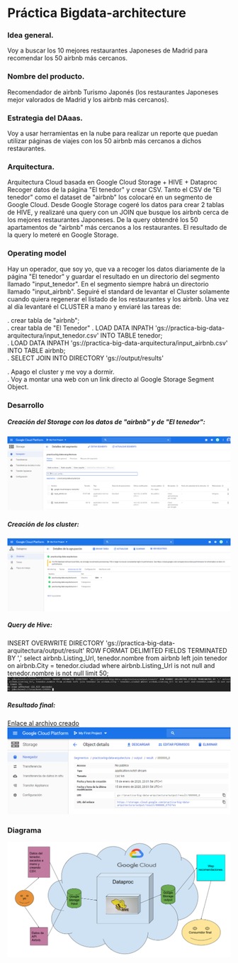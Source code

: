 # Práctica Bigdata-architecture


### Idea general.
Voy a buscar los 10 mejores restaurantes Japoneses de Madrid para recomendar los 50 airbnb más cercanos.

### Nombre del producto.
Recomendador de airbnb Turismo Japonés (los restaurantes Japoneses mejor valorados de Madrid y los airbnb más cercanos).

### Estrategia del DAaas.
Voy a usar herramientas en la nube para realizar un reporte que puedan utilizar páginas de viajes con los 50 airbnb más cercanos a dichos restaurantes.

### Arquitectura.
Arquitectura Cloud basada en Google Cloud Storage + HIVE + Dataproc
Recoger datos de la página "El tenedor" y crear CSV.
Tanto el CSV de "El tenedor" como el dataset de "airbnb" los colocaré en un segmento de
Google Cloud.
Desde Google Storage cogeré los datos para crear 2 tablas de HIVE, y realizaré
una query con un JOIN que busque los airbnb cerca de los mejores restaurantes Japoneses.
De la query obtendré los 50 apartamentos de "airbnb" más cercanos a los restaurantes.
El resultado de la query lo meteré en Google Storage.

### Operating model
Hay un operador, que soy yo, que va a recoger los datos diariamente de la página "El tenedor" y guardar el resultado en un directorio del segmento llamado "input_tenedor".
En el segmento siempre habrá un directorio llamado "input_airbnb".
Seguiré el standard de levantar el Cluster solamente cuando quiera regenerar el listado de los restaurantes y los airbnb.
Una vez al día levantaré el CLUSTER a mano y enviaré las tareas de:

. crear tabla de "airbnb";  
. crear tabla de "El Tenedor" 
. LOAD DATA INPATH 'gs://practica-big-data-arquitectura/input_tenedor.csv' INTO TABLE tenedor;  
. LOAD DATA INPATH 'gs://practica-big-data-arquitectura/input_airbnb.csv' INTO TABLE airbnb;  
. SELECT JOIN INTO DIRECTORY 'gs://output/results'  


. Apago el cluster y me voy a dormir.  
. Voy a montar una web con un link directo al Google Storage Segment Object.  

### Desarrollo

##### Creación del Storage con los datos de "airbnb" y de "El tenedor":
![Pantallazo del Storage](https://github.com/juanakan/Bigdata-architecture/blob/master/google%20storage.PNG)

##### Creación de los cluster:
![Pantallazo de los cluster](https://github.com/juanakan/Bigdata-architecture/blob/master/cluster%20hadoop.PNG)

##### Query de Hive:
INSERT OVERWRITE DIRECTORY 'gs://practica-big-data-arquitectura/output/result' ROW FORMAT DELIMITED FIELDS TERMINATED BY ',' select airbnb.Listing_Url, tenedor.nombre from airbnb left join tenedor on airbnb.City = tenedor.ciudad where airbnb.Listing_Url is
 not null and tenedor.nombre is not null limit 50;
![Pantallazo de Hive](https://github.com/juanakan/Bigdata-architecture/blob/master/select.PNG)

##### Resultado final:
[Enlace al archivo creado](https://storage.cloud.google.com/practica-big-data-arquitectura/output/result/000000_0?hl=es)
![Carpeta resultado](https://github.com/juanakan/Bigdata-architecture/blob/master/creando%20el%20output.PNG)



### Diagrama
![Diagrama](https://github.com/juanakan/Bigdata-architecture/blob/master/Diagrama.png)





